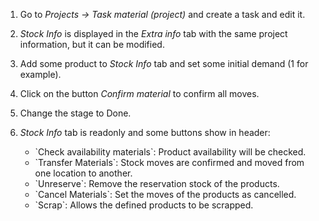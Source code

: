 1.  Go to *Projects -\> Task material (project)* and create a task and
    edit it.

2.  *Stock Info* is displayed in the *Extra info* tab with the same
    project information, but it can be modified.

3.  Add some product to *Stock Info* tab and set some initial demand (1
    for example).

4.  Click on the button *Confirm material* to confirm all moves.

5.  Change the stage to Done.

6.  *Stock Info* tab is readonly and some buttons show in header:  
    - \`Check availability materials\`: Product availability will be
      checked.
    - \`Transfer Materials\`: Stock moves are confirmed and moved from
      one location to another.
    - \`Unreserve\`: Remove the reservation stock of the products.
    - \`Cancel Materials\`: Set the moves of the products as cancelled.
    - \`Scrap\`: Allows the defined products to be scrapped.
